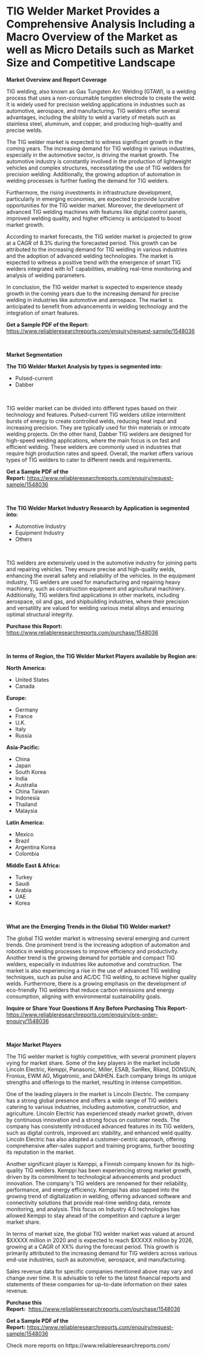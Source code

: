 <p><h1>TIG Welder Market Provides a Comprehensive Analysis Including a Macro Overview of the Market as well as Micro Details such as Market Size and Competitive Landscape</h1></p><p><strong>Market Overview and Report Coverage</strong></p>
<p><p>TIG welding, also known as Gas Tungsten Arc Welding (GTAW), is a welding process that uses a non-consumable tungsten electrode to create the weld. It is widely used for precision welding applications in industries such as automotive, aerospace, and manufacturing. TIG welders offer several advantages, including the ability to weld a variety of metals such as stainless steel, aluminum, and copper, and producing high-quality and precise welds.</p><p>The TIG welder market is expected to witness significant growth in the coming years. The increasing demand for TIG welding in various industries, especially in the automotive sector, is driving the market growth. The automotive industry is constantly involved in the production of lightweight vehicles and complex structures, necessitating the use of TIG welders for precision welding. Additionally, the growing adoption of automation in welding processes is further fueling the demand for TIG welders.</p><p>Furthermore, the rising investments in infrastructure development, particularly in emerging economies, are expected to provide lucrative opportunities for the TIG welder market. Moreover, the development of advanced TIG welding machines with features like digital control panels, improved welding quality, and higher efficiency is anticipated to boost market growth.</p><p>According to market forecasts, the TIG welder market is projected to grow at a CAGR of 8.3% during the forecasted period. This growth can be attributed to the increasing demand for TIG welding in various industries and the adoption of advanced welding technologies. The market is expected to witness a positive trend with the emergence of smart TIG welders integrated with IoT capabilities, enabling real-time monitoring and analysis of welding parameters.</p><p>In conclusion, the TIG welder market is expected to experience steady growth in the coming years due to the increasing demand for precise welding in industries like automotive and aerospace. The market is anticipated to benefit from advancements in welding technology and the integration of smart features.</p></p>
<p><strong>Get a Sample PDF of the Report:</strong> <a href="https://www.reliableresearchreports.com/enquiry/request-sample/1548036">https://www.reliableresearchreports.com/enquiry/request-sample/1548036</a></p>
<p>&nbsp;</p>
<p><strong>Market Segmentation</strong></p>
<p><strong>The TIG Welder Market Analysis by types is segmented into:</strong></p>
<p><ul><li>Pulsed-current</li><li>Dabber</li></ul></p>
<p>&nbsp;</p>
<p><p>TIG welder market can be divided into different types based on their technology and features. Pulsed-current TIG welders utilize intermittent bursts of energy to create controlled welds, reducing heat input and increasing precision. They are typically used for thin materials or intricate welding projects. On the other hand, Dabber TIG welders are designed for high-speed welding applications, where the main focus is on fast and efficient welding. These welders are commonly used in industries that require high production rates and speed. Overall, the market offers various types of TIG welders to cater to different needs and requirements.</p></p>
<p><strong>Get a Sample PDF of the Report:</strong>&nbsp;<a href="https://www.reliableresearchreports.com/enquiry/request-sample/1548036">https://www.reliableresearchreports.com/enquiry/request-sample/1548036</a></p>
<p>&nbsp;</p>
<p><strong>The TIG Welder Market Industry Research by Application is segmented into:</strong></p>
<p><ul><li>Automotive Industry</li><li>Equipment Industry</li><li>Others</li></ul></p>
<p>&nbsp;</p>
<p><p>TIG welders are extensively used in the automotive industry for joining parts and repairing vehicles. They ensure precise and high-quality welds, enhancing the overall safety and reliability of the vehicles. In the equipment industry, TIG welders are used for manufacturing and repairing heavy machinery, such as construction equipment and agricultural machinery. Additionally, TIG welders find applications in other markets, including aerospace, oil and gas, and shipbuilding industries, where their precision and versatility are valued for welding various metal alloys and ensuring optimal structural integrity.</p></p>
<p><strong>Purchase this Report:</strong>&nbsp; <a href="https://www.reliableresearchreports.com/purchase/1548036">https://www.reliableresearchreports.com/purchase/1548036</a></p>
<p>&nbsp;</p>
<p><strong>In terms of Region, the TIG Welder Market Players available by Region are:</strong></p>
<p>
    <p> <strong> North America: </strong>
        <ul>
            <li>United States</li>
            <li>Canada</li>
        </ul>
        </p> 
    <p> <strong> Europe: </strong>
        <ul>
            <li>Germany</li>
            <li>France</li>
            <li>U.K.</li>
            <li>Italy</li>
            <li>Russia</li>
        </ul>
        </p> 
    <p> <strong> Asia-Pacific: </strong>
        <ul>
            <li>China</li>
            <li>Japan</li>
            <li>South Korea</li>
            <li>India</li>
            <li>Australia</li>
            <li>China Taiwan</li>
            <li>Indonesia</li>
            <li>Thailand</li>
            <li>Malaysia</li>
        </ul>
        </p> 
    <p> <strong> Latin America: </strong>
        <ul>
            <li>Mexico</li>
            <li>Brazil</li>
            <li>Argentina Korea</li>
            <li>Colombia</li>
        </ul>
        </p> 
    <p> <strong> Middle East & Africa: </strong>
        <ul>
            <li>Turkey</li>
            <li>Saudi</li>
            <li>Arabia</li>
            <li>UAE</li>
            <li>Korea</li>
        </ul>
    </p>
    </p>
<p>&nbsp;</p>
<p><strong>What are the Emerging Trends in the Global TIG Welder market?</strong></p>
<p><p>The global TIG welder market is witnessing several emerging and current trends. One prominent trend is the increasing adoption of automation and robotics in welding processes to improve efficiency and productivity. Another trend is the growing demand for portable and compact TIG welders, especially in industries like automotive and construction. The market is also experiencing a rise in the use of advanced TIG welding techniques, such as pulse and AC/DC TIG welding, to achieve higher quality welds. Furthermore, there is a growing emphasis on the development of eco-friendly TIG welders that reduce carbon emissions and energy consumption, aligning with environmental sustainability goals.</p></p>
<p><strong>Inquire or Share Your Questions If Any Before Purchasing This Report</strong>- <a href="https://www.reliableresearchreports.com/enquiry/pre-order-enquiry/1548036">https://www.reliableresearchreports.com/enquiry/pre-order-enquiry/1548036</a></p>
<p>&nbsp;</p>
<p><strong>Major Market Players</strong></p>
<p><p>The TIG welder market is highly competitive, with several prominent players vying for market share. Some of the key players in the market include Lincoln Electric, Kemppi, Panasonic, Miller, ESAB, SanRex, Riland, DONSUN, Fronius, EWM AG, Migatronic, and DAIHEN. Each company brings its unique strengths and offerings to the market, resulting in intense competition.</p><p>One of the leading players in the market is Lincoln Electric. The company has a strong global presence and offers a wide range of TIG welders catering to various industries, including automotive, construction, and agriculture. Lincoln Electric has experienced steady market growth, driven by continuous innovation and a strong focus on customer needs. The company has consistently introduced advanced features in its TIG welders, such as digital controls, improved arc stability, and enhanced weld quality. Lincoln Electric has also adopted a customer-centric approach, offering comprehensive after-sales support and training programs, further boosting its reputation in the market.</p><p>Another significant player is Kemppi, a Finnish company known for its high-quality TIG welders. Kemppi has been experiencing strong market growth, driven by its commitment to technological advancements and product innovation. The company's TIG welders are renowned for their reliability, performance, and energy efficiency. Kemppi has also tapped into the growing trend of digitalization in welding, offering advanced software and connectivity solutions that provide real-time welding data, remote monitoring, and analysis. This focus on Industry 4.0 technologies has allowed Kemppi to stay ahead of the competition and capture a larger market share.</p><p>In terms of market size, the global TIG welder market was valued at around $XXXXX million in 2020 and is expected to reach $XXXXX million by 2026, growing at a CAGR of XX% during the forecast period. This growth is primarily attributed to the increasing demand for TIG welders across various end-use industries, such as automotive, aerospace, and manufacturing.</p><p>Sales revenue data for specific companies mentioned above may vary and change over time. It is advisable to refer to the latest financial reports and statements of these companies for up-to-date information on their sales revenue.</p></p>
<p><strong>Purchase this Report:</strong>&nbsp;&nbsp;<a href="https://www.reliableresearchreports.com/purchase/1548036">https://www.reliableresearchreports.com/purchase/1548036</a></p>
<p></p>
<p><strong>Get a Sample PDF of the Report:</strong>&nbsp;<a href="https://www.reliableresearchreports.com/enquiry/request-sample/1548036">https://www.reliableresearchreports.com/enquiry/request-sample/1548036</a></p>
<p>Check more reports on https://www.reliableresearchreports.com/</p>